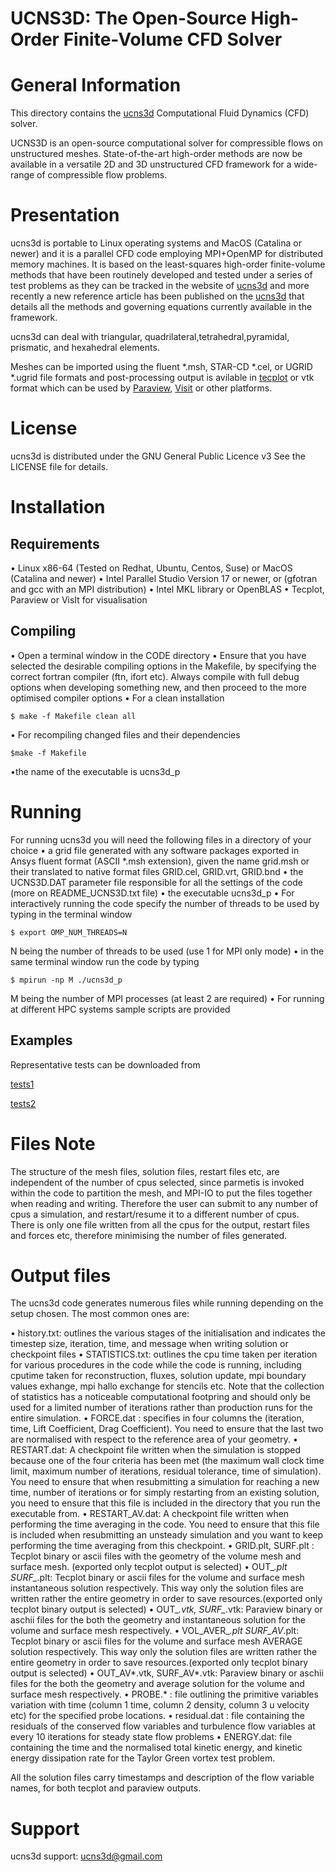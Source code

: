
# UCNS3D: The Open-Source High-Order Finite-Volume CFD Solver


General Information
===================

This directory contains the [ucns3d](https://ucns3d.com/) 
Computational Fluid Dynamics (CFD) solver.

UCNS3D is an open-source computational solver for compressible flows on unstructured meshes. 
State-of-the-art high-order methods are now be available in a versatile 2D and 3D unstructured
CFD framework for a wide-range of compressible flow problems. 

Presentation
============


ucns3d is portable to Linux operating systems and MacOS (Catalina or newer)
and it is a parallel CFD code employing MPI+OpenMP for distributed memory machines.
It is based on the least-squares high-order finite-volume methods that have been
routinely developed and tested under a series of test problems as they can be tracked in the
website of [ucns3d](https://ucns3d.com/research/) and more recently a new reference article
has been published on the [ucns3d](https://www.sciencedirect.com/science/article/pii/S0010465522001722)
that details all the methods and governing equations currently available in the framework.

ucns3d can deal with triangular, quadrilateral,tetrahedral,pyramidal, prismatic, and hexahedral elements.

Meshes can be imported using the fluent *.msh, STAR-CD *.cel, or UGRID *.ugrid file formats 
and post-processing output is avilable in [tecplot](https://www.tecplot.com/) or vtk format which can be 
used by [Paraview](https://www.paraview.org/), [Visit](https://wci.llnl.gov/simulation/computer-codes/visit) or other platforms.


License
=======

ucns3d is distributed under the GNU General Public Licence v3
See the LICENSE file for details.

Installation
============

Requirements
-----------------------------------------------------

• Linux x86-64 (Tested on Redhat, Ubuntu, Centos, Suse) or MacOS (Catalina and newer)
• Intel Parallel Studio Version 17 or newer, or (gfotran and gcc with an MPI distribution)
• Intel MKL library or OpenBLAS
• Tecplot, Paraview or VisIt for visualisation


Compiling
-----------------------------------------------------

• Open a terminal window in the CODE directory
• Ensure that you have selected the desirable compiling options in the Makefile, by specifying the correct fortran compiler
(ftn, ifort etc). Always compile with full debug options when developing something new, and then proceed to the more optimised
compiler options
• For a clean installation 
```
$ make -f Makefile clean all
```
• For recompiling changed files and their dependencies
```
$make -f Makefile
```
•the name of the executable is ucns3d_p


Running
============


For running ucns3d you will need the following files in a directory of your choice
• a grid file generated with any software packages exported in Ansys fluent format (ASCII *.msh extension), 
given the name grid.msh or their translated to native format files GRID.cel, GRID.vrt, GRID.bnd
• the UCNS3D.DAT parameter file responsible for all the settings of the code (more on README_UCNS3D.txt file)
• the executable ucns3d_p
• For interactively running the code specify the number of threads to be used by typing in the terminal window
```
$ export OMP_NUM_THREADS=N
```
N being the number of threads to be used (use 1 for MPI only mode)
• in the same terminal window run the code by typing
```
$ mpirun -np M ./ucns3d_p
```
M being the number of MPI processes (at least 2 are required)
• For running at different HPC systems sample scripts are provided


Examples
-----------------------------------------------------

Representative tests can be downloaded from

[tests1](https://doi.org/10.5281/zenodo.3375432)

[tests2](https://doi.org/10.5281/zenodo.6538622)


Files Note
==============

The structure of the mesh files, solution files, restart files etc, are 
independent of the number of cpus selected, since parmetis is invoked 
within the code to partition the mesh, and MPI-IO to put the files together
when reading and writing.
Therefore the user can submit to any number of cpus a simulation, and 
restart/resume it to a different number of cpus. There is only one file 
written from all the cpus for the output, restart files and forces etc,
therefore minimising the number of files generated.


Output files
==============

The ucns3d code generates numerous files while running depending on the setup chosen. The most common ones are:

• history.txt: outlines the various stages of the initialisation and indicates the timestep size, iteration, 
time, and message when writing solution or checkpoint files
• STATISTICS.txt: outlines the cpu time taken per iteration  for various procedures in the code while the code is running,
including cputime taken for reconstruction, fluxes, solution update, mpi boundary values exhange, mpi hallo exchange for stencils etc. 
Note that the collection of statistics has a noticeable computational footpring and should only be used for a limited number of 
iterations rather than production runs for the entire simulation.
• FORCE.dat : specifies in four columns the (iteration, time, Lift Coefficient, Drag Coefficient). You need to ensure that
the last two are normalised with respect to the reference area of your geometry.
•  RESTART.dat: A checkpoint file written when the simulation is stopped because one of the four criteria has been met 
(the maximum wall clock time limit, maximum number of iterations, residual tolerance, time of simulation). You need to ensure
that when resubmitting a simulation for reaching a new time, number of iterations or for simply restarting from an existing 
solution, you need to ensure that this file is included in the directory that you run the executable from.
•  RESTART_AV.dat: A checkpoint file written when performing the time averaging in the code. You need to ensure that this file
is included when resubmitting an unsteady simulation and you want to keep performing the time averaging from this checkpoint.
•  GRID.plt, SURF.plt : Tecplot binary or ascii files with the geometry of the volume mesh and surface mesh. (exported only 
tecplot output is selected)
•  OUT_*.plt SURF_*.plt: Tecplot binary or ascii files for the volume and surface mesh instantaneous solution respectively.
This way only the solution files are written rather the entire geometry in order to save resources.(exported only tecplot 
binary output is selected)
•  OUT_*.vtk, SURF_*.vtk: Paraview binary or aschii files for the both the geometry and instantaneous solution for the 
volume and surface mesh respectively.
•  VOL_AVER_*.plt SURF_AV*.plt: Tecplot binary or ascii files for the volume and surface mesh AVERAGE solution respectively. 
This way only the solution files are written rather the entire geometry in order to save resources.(exported only tecplot 
binary output is selected)
•  OUT_AV*.vtk, SURF_AV*.vtk: Paraview binary or aschii files for the both the geometry and average solution for the volume 
and surface mesh respectively.
•  PROBE.* : file outlining the primitive variables variation with time (column 1 time, column 2 density, column 3 u velocity
etc) for the specified probe locations.
•  residual.dat : file containing the residuals of the conserved flow variables and turbulence flow variables at every 10 
iterations for steady state flow problems
•  ENERGY.dat: file containing the time and the normalised total kinetic energy, and kinetic energy dissipation rate for
the Taylor Green vortex test problem.

All the solution files carry timestamps and description of the flow variable names, for both tecplot and paraview outputs.


Support
==============
ucns3d support: ucns3d@gmail.com

